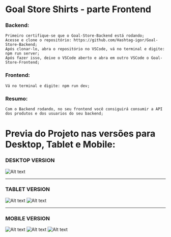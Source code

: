 # Goal Store Shirts - parte Frontend

### Backend:

    Primeiro certifique-se que o Goal-Store-Backend está rodando;
    Acesse e clone o repositório: https://github.com/Hashtag-igor/Goal-Store-Backend;
    Após clonar-lo, abra o repositório no VSCode, vá no terminal e digite: npm run server;
    Após fazer isso, deixe o VSCode aberto e abra em outro VSCode o Goal-Store-Frontend;

### Frontend:

    Vá no terminal e digite: npm run dev;

### Resumo:

    Com o Backend rodando, no seu frontend você consiguirá consumir a API dos produtos e dos usuarios do seu backend;


# Previa do Projeto nas versões para Desktop, Tablet e Mobile:

### DESKTOP VERSION
![Alt text](./assets/desktop.png) 


---


### TABLET VERSION
![Alt text](./assets/tablet1.png) 
![Alt text](./assets/tablet2.png) 


---


### MOBILE VERSION
![Alt text](./assets/mobile1.png)
![Alt text](./assets/mobile2.png)
![Alt text](./assets/mobile3.png)
